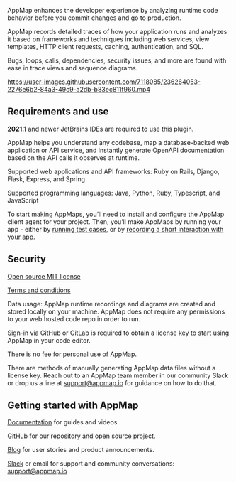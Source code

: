 AppMap enhances the developer experience by analyzing runtime code behavior before you commit changes and go to production.

AppMap records detailed traces of how your application runs and analyzes it based on frameworks and techniques including web services, view templates, HTTP client requests, caching, authentication, and SQL.

Bugs, loops, calls, dependencies, security issues, and more are found with ease in trace views and sequence diagrams.

https://user-images.githubusercontent.com/7118085/236264053-2276e6b2-84a3-49c9-a2db-b83ec811f960.mp4

## Requirements and use

**2021.1** and newer JetBrains IDEs are required to use this plugin.

AppMap helps you understand any codebase, map a database-backed web application or API service, and instantly generate OpenAPI documentation based on the API calls it observes at runtime. 

Supported web applications and API frameworks: Ruby on Rails, Django, Flask, Express, and Spring

Supported programming languages: Java, Python, Ruby, Typescript, and JavaScript

To start making AppMaps, you’ll need to install and configure the AppMap client agent for your project.
Then, you’ll make AppMaps by running your app - either by
[running test cases](https://appmap.io/docs/recording-methods.html#recording-test-cases), or by
[recording a short interaction with your app](https://appmap.io/docs/reference/remote-recording.html). 

## Security

[Open source MIT license](https://github.com/getappmap/vscode-appland/blob/master/LICENSE)

[Terms and conditions](https://appmap.io/community/terms-and-conditions.html)

Data usage: AppMap runtime recordings and diagrams are created and stored locally on your machine. AppMap does not require any permissions to your web hosted code repo in order to run. 

Sign-in via GitHub or GitLab is required to obtain a license key to start using AppMap in your code editor.

There is no fee for personal use of AppMap.

There are methods of manually generating AppMap data files without a license key. Reach out to an AppMap team member in our community Slack or drop us a line at support@appmap.io for guidance on how to do that.

## Getting started with AppMap

[Documentation](https://appmap.io/docs/appmap-overview.html) for guides and videos.

[GitHub](https://github.com/getappmap) for our repository and open source project.

[Blog](https://appmap.io/blog/) for user stories and product announcements.

[Slack](https://appmap.io/slack) or email for support and community conversations: [support@appmap.io](mailto:support@appmap.io)
